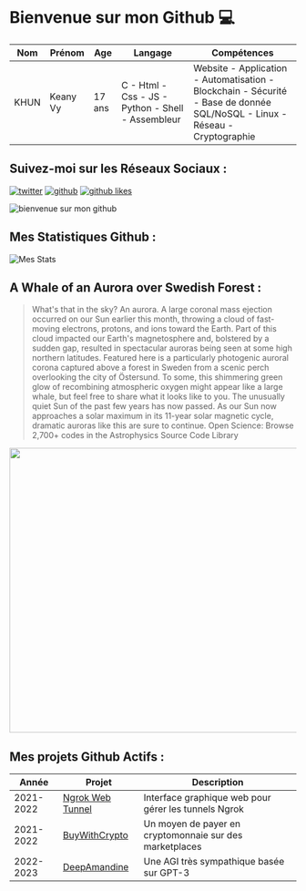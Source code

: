 # Bienvenue sur mon Github 💻
| Nom | Prénom | Age | Langage | Compétences |
|---  |---     |---  |---      |---
| KHUN | Keany Vy | 17 ans | C - Html - Css - JS - Python - Shell - Assembleur | Website - Application - Automatisation - Blockchain - Sécurité - Base de donnée SQL/NoSQL - Linux - Réseau - Cryptographie |

## Suivez-moi sur les Réseaux Sociaux :
[![twitter](https://img.shields.io/twitter/follow/thisiskeanyvy?style=social)](https://twitter.com/thisiskeanyvy)
[![github](https://img.shields.io/github/followers/thisiskeanyvy?style=social)](https://github.com/thisiskeanyvy?tab=followers)
[![github likes](https://img.shields.io/github/stars/thisiskeanyvy?style=social)](https://github.com/thisiskeanyvy)

![bienvenue sur mon github](https://thisiskeanyvy-hosting.pages.dev/banner.gif)

## Mes Statistiques Github :
![Mes Stats](https://github-readme-stats.vercel.app/api?username=thisiskeanyvy&show_icons=true&theme=radical)

## A Whale of an Aurora over Swedish Forest :

> What's that in the sky? An aurora. A large coronal mass ejection occurred on our Sun earlier this month, throwing a cloud of fast-moving electrons, protons, and ions toward the Earth. Part of this cloud impacted our Earth's magnetosphere and, bolstered by a sudden gap, resulted in spectacular auroras being seen at some high northern latitudes. Featured here is a particularly photogenic auroral corona captured above a forest in Sweden from a scenic perch overlooking the city of Östersund. To some,  this shimmering green glow of recombining atmospheric oxygen might appear like a large whale, but feel free to share what it looks like to you.  The unusually quiet Sun of the past few years has now passed. As our Sun now approaches a solar maximum in its 11-year solar magnetic cycle, dramatic auroras like this are sure to continue.    Open Science: Browse 2,700+ codes in the Astrophysics Source Code Library

<img src='https://apod.nasa.gov/apod/image/2203/WhaleAurora_Strand_960.jpg' width="800" height="500"/>

## Mes projets Github Actifs :
| Année | Projet | Description |
|---   |---     |---          |
| 2021-2022 | [Ngrok Web Tunnel](https://github.com/thisiskeanyvy/ngrok-web-manager) | Interface graphique web pour gérer les tunnels Ngrok |
| 2021-2022 | [BuyWithCrypto](https://github.com/BuyWithCrypto) | Un moyen de payer en cryptomonnaie sur des marketplaces |
| 2022-2023 | [DeepAmandine](https://github.com/BuyWithCrypto/deep-amandine) | Une AGI très sympathique basée sur GPT-3 |
